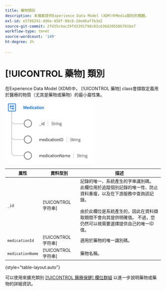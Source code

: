 ```yaml
---
title: 藥物類別
description: 本檔案提供Experience Data Model (XDM)中Media類別的概觀。
exl-id: e5786241-dd6e-450f-98c8-2de46affb3e2
source-git-commit: 2fd35c4ac29f43391f9dc03c636d20558b701be7
workflow-type: tm+mt
source-wordcount: '149'
ht-degree: 3%

---
```


# [!UICONTROL 藥物] 類別

在Experience Data Model (XDM)中， [!UICONTROL 藥物] class會擷取定義用於醫療的物質（尤其是藥物或藥物）的最小屬性集。

![類別結構](../images/classes/medication.png)

| 属性 | 資料型別 | 描述 |
| --- | --- | --- |
| `_id` | [!UICONTROL 字符串] | 記錄的唯一、系統產生的字串識別碼。 此欄位用於追蹤個別記錄的唯一性、防止資料重複，以及在下游服務中查詢該記錄。<br><br>由於此欄位是系統產生的，因此在資料擷取期間不會向其提供明確值。 不過，您仍然可以視需要選擇提供自己的唯一ID值。 |
| `medicationId` | [!UICONTROL 字符串] | 適用於藥物的唯一識別碼。 |
| `medicationName` | [!UICONTROL 字符串] | 藥物名稱。 |

{style="table-layout:auto"}

可以使用來擴充類別 [[!UICONTROL 醫療保健] 欄位群組](../field-groups/medication/healthcare-medication.md) 以進一步說明藥物或藥物的詳細資訊。
